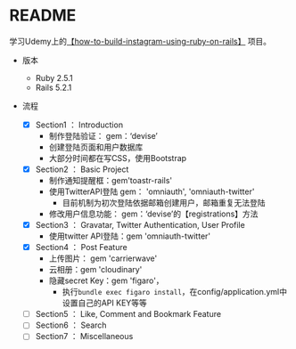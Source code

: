 # README

学习Udemy上的[【how-to-build-instagram-using-ruby-on-rails】](https://www.udemy.com/how-to-build-instagram-using-ruby-on-rails/) 项目。

- 版本
  - Ruby 2.5.1
  - Rails 5.2.1

- 流程
  - [x] Section1 ： Introduction
    - 制作登陆验证： gem：‘devise’ 
    - 创建登陆页面和用户数据库
    - 大部分时间都在写CSS，使用Bootstrap
  - [x] Section2 ： Basic Project
    - 制作通知提醒框：gem'toastr-rails' 
    - 使用TwitterAPI登陆 gem： 'omniauth', 'omniauth-twitter'
      - 目前机制为初次登陆依据邮箱创建用户，邮箱重复无法登陆
    - 修改用户信息功能： gem：‘devise’的【registrations】方法
  - [x] Section3 ： Gravatar, Twitter Authentication, User Profile
    - 使用twitter API登陆：gem 'omniauth-twitter'
  - [x] Section4 ： Post Feature
    - 上传图片： gem 'carrierwave'
    - 云相册：gem 'cloudinary'
    - 隐藏secret Key：gem 'figaro'，
      - 执行`bundle exec figaro install`，在config/application.yml中设置自己的API KEY等等
  - [ ] Section5 ： Like, Comment and Bookmark Feature
  - [ ] Section6 ： Search
  - [ ] Section7 ： Miscellaneous

